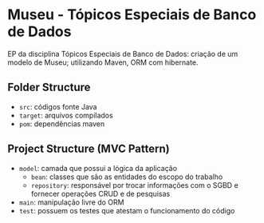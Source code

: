 # Museu - Tópicos Especiais de Banco de Dados

EP da disciplina Tópicos Especiais de Banco de Dados: criação de um modelo de Museu; utilizando Maven, ORM com hibernate.

## Folder Structure

- `src`: códigos fonte Java
- `target`: arquivos compilados
- `pom`: dependências maven

## Project Structure (MVC Pattern)

- `model`: camada que possui a lógica da aplicação
    - `bean`: classes que são as entidades do escopo do trabalho
    - `repository`: responsável por trocar informações com o SGBD e fornecer operações CRUD e de pesquisas
- `main`: manipulação livre do ORM
- `test`: possuem os testes que atestam o funcionamento do código
